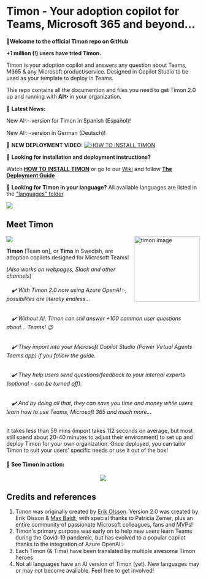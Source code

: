 # Timon - Your adoption copilot for Teams, Microsoft 365 and beyond...

**👋Welcome to the official Timon repo on GitHub**

**+1 million (!) users have tried Timon.**

Timon is your adoption copilot and answers any question about Teams, M365 & any Microsoft product/service. Designed in Copilot Studio to be used as your template to deploy in Teams.   

This repo contains all the documention and files you need to get Timon 2.0 up and running with **AI✨** in your organization.

📢 **Latest News:** 

New AI✨-version for Timon in Spanish (Español)!

New AI✨-version in German (Deutsch)!

🎥 **NEW DEPLOYMENT VIDEO:** [![**HOW TO INSTALL TIMON**](https://github.com/Erithano/Timon-Your-FAQ-bot-for-Microsoft-Teams/blob/main/media/other/yt%20timon.png)](https://www.youtube.com/watch?v=zZ60dGe-Gro "How To Install Timon")

📖 **Looking for installation and deployment instructions?** 

Watch [**HOW TO INSTALL TIMON**](https://www.youtube.com/watch?v=zZ60dGe-Gro) or go to our [Wiki](https://github.com/Erithano/Timon-Your-FAQ-bot-for-Microsoft-Teams/wiki) and follow [**The Deployment Guide**](https://github.com/Erithano/Timon-Your-FAQ-bot-for-Microsoft-Teams/wiki/Deployment-Guide)

💬 **Looking for Timon in your language?** All available languages are listed in the ["languages" folder](https://github.com/Erithano/Timon-Your-FAQ-bot-for-Microsoft-Teams/tree/main/languages).

<img src="https://github.com/Erithano/Timon-Your-FAQ-bot-for-Microsoft-Teams/wiki/images/timon2.0.jpg">

## Meet Timon
<img src="https://github.com/Erithano/Timon-Your-FAQ-bot-for-Microsoft-Teams/blob/main/media/other/Timon%20%26%20Tima%202024%20v.5.24.png">
<img width="171" alt="timon image" align="right" src="https://user-images.githubusercontent.com/73707246/119368353-34723580-bcb3-11eb-95bc-8f1c7d351fbd.png">

**Timon** [Team on], or **Tima** in Swedish, are adoption copilots designed for Microsoft Teams! 

(_Also works on webpages, Slack and other channels_)

######  ✔️ With Timon 2.0 now using Azure OpenAI✨, possibilites are literally endless...
######  ✔️ Without AI, Timon can still answer +100 common user questions about... Teams! 😉
######  ✔️ They import into your Microsoft Copilot Studio (Power Virtual Agents Teams app) if you follow the guide.
######  ✔️ They help users send questions/feedback to your internal experts (optional - can be turned off).
######  ✔️ And by doing all that, they can save you time and money while users learn how to use Teams, Microsoft 365 and much more...
    
It takes less than 59 mins (import takes 112 seconds on average, but most still spend about 20-40 minutes to adjust their environment) to set up and deploy Timon for your own organization. 
Once deployed, you can tailor Timon to suit your users' specific needs or use it out of the box!
 
 #### 🎥 See Timon in action:
 <p align="center">
 <img src="https://user-images.githubusercontent.com/73707246/119382155-f29cbb80-bcc1-11eb-991b-61e6c9995808.gif">
 </p>

## Credits and references

1. Timon was originally created by [Erik Olsson](https://aka.ms/ErikOlsson). Version 2.0 was created by Erik Olsson & [Max Baldt](https://www.linkedin.com/in/maximilian-baldt), with special thanks to Patricia Zemer, plus an entire community of passionate Microsoft colleagues, fans and MVPs!
2. Timon's primary purpose was early on to help new users learn Teams during the Covid-19 pandemic, but has evolved to a popular copilot thanks to the integration of Azure OpenAI✨ 
3. Each Timon (& Tima) have been translated by multiple awesome Timon heroes
4. Not all languages have an AI version of Timon (yet). New languages may or may not become available. Feel free to get involved!

